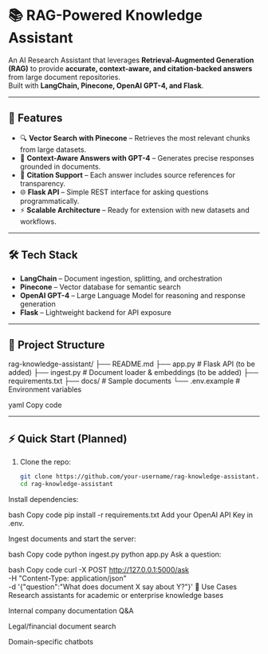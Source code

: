 # 📚 RAG-Powered Knowledge Assistant

An AI Research Assistant that leverages **Retrieval-Augmented Generation (RAG)** to provide **accurate, context-aware, and citation-backed answers** from large document repositories.  
Built with **LangChain, Pinecone, OpenAI GPT-4, and Flask**.

---

## 🚀 Features
- 🔍 **Vector Search with Pinecone** – Retrieves the most relevant chunks from large datasets.  
- 🧠 **Context-Aware Answers with GPT-4** – Generates precise responses grounded in documents.  
- 📑 **Citation Support** – Each answer includes source references for transparency.  
- 🌐 **Flask API** – Simple REST interface for asking questions programmatically.  
- ⚡ **Scalable Architecture** – Ready for extension with new datasets and workflows.  

---

## 🛠️ Tech Stack
- **LangChain** – Document ingestion, splitting, and orchestration  
- **Pinecone** – Vector database for semantic search  
- **OpenAI GPT-4** – Large Language Model for reasoning and response generation  
- **Flask** – Lightweight backend for API exposure  

---

## 📂 Project Structure
rag-knowledge-assistant/
├── README.md
├── app.py # Flask API (to be added)
├── ingest.py # Document loader & embeddings (to be added)
├── requirements.txt
├── docs/ # Sample documents
└── .env.example # Environment variables

yaml
Copy code

---

## ⚡ Quick Start (Planned)
1. Clone the repo:
   ```bash
   git clone https://github.com/your-username/rag-knowledge-assistant.git
   cd rag-knowledge-assistant
Install dependencies:

bash
Copy code
pip install -r requirements.txt
Add your OpenAI API Key in .env.

Ingest documents and start the server:

bash
Copy code
python ingest.py
python app.py
Ask a question:

bash
Copy code
curl -X POST http://127.0.0.1:5000/ask \
  -H "Content-Type: application/json" \
  -d '{"question":"What does document X say about Y?"}'
🎯 Use Cases
Research assistants for academic or enterprise knowledge bases

Internal company documentation Q&A

Legal/financial document search

Domain-specific chatbots





